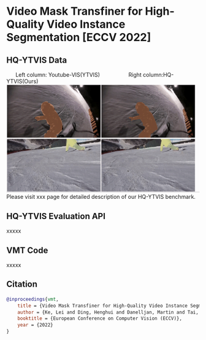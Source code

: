# Video Mask Transfiner for High-Quality Video Instance Segmentation [ECCV 2022]

## HQ-YTVIS Data 
&nbsp; &nbsp; &nbsp; Left column: Youtube-VIS(YTVIS) &nbsp; &nbsp; &nbsp; &nbsp; &nbsp; &nbsp; &nbsp; &nbsp; &nbsp; Right column:HQ-YTVIS(Ours)
<img src="figures/data1_new.gif" width="830">
Please visit xxx page for detailed description of our HQ-YTVIS benchmark.

## HQ-YTVIS Evaluation API
xxxxx

## VMT Code
xxxxx

## Citation

```bibtex
@inproceedings{vmt,
    title = {Video Mask Transfiner for High-Quality Video Instance Segmentation},
    author = {Ke, Lei and Ding, Henghui and Danelljan, Martin and Tai, Yu-Wing and Tang, Chi-Keung and Yu, Fisher},
    booktitle = {European Conference on Computer Vision (ECCV)},
    year = {2022}
}
